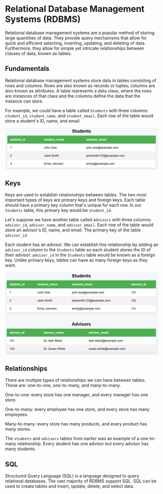 # Relational Database Management Systems (RDBMS)

Relational database management systems are a popular method of storing large quantities of data. They provide query mechanisms that allow for quick and efficient selecting, inserting, updating, and deleting of data. Furthermore, they allow for simple yet intricate relationships between classes of data, known as tables.

## Fundamentals

Relational database management systems store data in tables consisting of rows and columns. Rows are also known as records or tuples; columns are also known as attributes. A table represents a data class, where the rows are instances of that class and the columns define the data that the instance can store.

For example, we could have a table called `Students` with three columns: `student_id`, `student_name`, and `student_email`. Each row of the table would store a student's ID, name, and email.

![Students Table Example](images/RDBMS-Students.png)

## Keys

Keys are used to establish relationships between tables. The two most important types of keys are primary keys and foreign keys. Each table should have a primary key column that's unique for each row. In our `Students` table, this primary key would be `student_id`.

Let's suppose we have another table called `Advisors` with three columns: `advisor_id`, `advisor_name`, and `advisor_email`. Each row of the table would store an advisor's ID, name, and email. The primary key of the table `advisor_id`

Each student has an advisor. We can establish this relationship by adding an `advisor_id` column to the `Students` table so each student stores the ID of their advisor. `advisor_id` in the `Students` table would be known as a foreign key. Unlike primary keys, tables can have as many foreign keys as they want. 

![Students and Advisors Table Example](images/RDBMS-Students-Advisors.png)

## Relationships

There are multiple types of relationships we can have between tables. These are: one-to-one, one-to-many, and many-to-many.

One-to-one:
every store has one manager, and every manager has one store.

One-to-many:
every employee has one store, and every store has many employees.

Many-to-many:
every store has many products, and every product has many stores.

The `students` and `advisors` tables from earlier was an example of a one-to-many relationship. Every student has one advisor but every advisor has many students.

## SQL
Structured Query Language (SQL) is a language designed to query relational databases. The vast majority of RDBMS support SQL. SQL can be used to create tables and insert, update, delete, and select data.
